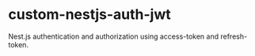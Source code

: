 # custom-nestjs-auth-jwt
Nest.js authentication and authorization using access-token and refresh-token.
